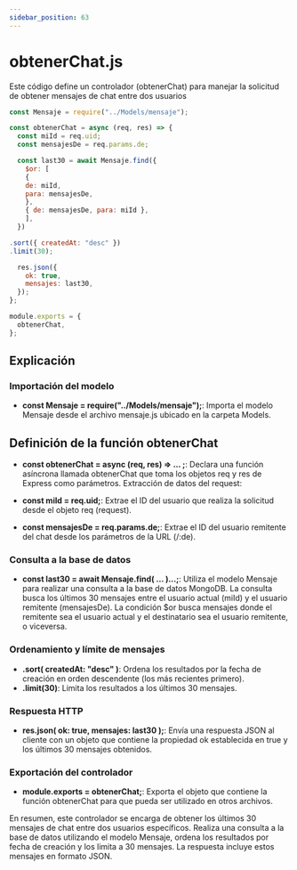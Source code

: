 ```yaml
---
sidebar_position: 63
---
```


# obtenerChat.js

Este código define un controlador (obtenerChat) para manejar la solicitud de obtener mensajes de chat entre dos usuarios

```jsx
const Mensaje = require("../Models/mensaje");

const obtenerChat = async (req, res) => {
  const miId = req.uid;
  const mensajesDe = req.params.de;

  const last30 = await Mensaje.find({
    $or: [
    {
    de: miId,
    para: mensajesDe,
    },
    { de: mensajesDe, para: miId },
    ],
  })

.sort({ createdAt: "desc" })
.limit(30);

  res.json({
    ok: true,
    mensajes: last30,
  });
};

module.exports = {
  obtenerChat,
};
```

## Explicación

### Importación del modelo

- **const Mensaje = require("../Models/mensaje");**: Importa el modelo Mensaje desde el archivo mensaje.js ubicado en la carpeta Models.

## Definición de la función obtenerChat

- **const obtenerChat = async (req, res) =>  ... ;**: Declara una función asíncrona llamada obtenerChat que toma los objetos req y res de Express como parámetros.
Extracción de datos del request:

- **const miId = req.uid;**: Extrae el ID del usuario que realiza la solicitud desde el objeto req (request).
- **const mensajesDe = req.params.de;**: Extrae el ID del usuario remitente del chat desde los parámetros de la URL (/:de).

### Consulta a la base de datos

- **const last30 = await Mensaje.find( ... )...;**: Utiliza el modelo Mensaje para realizar una consulta a la base de datos MongoDB. La consulta busca los últimos 30 mensajes entre el usuario actual (miId) y el usuario remitente (mensajesDe). La condición $or busca mensajes donde el remitente sea el usuario actual y el destinatario sea el usuario remitente, o viceversa.

### Ordenamiento y límite de mensajes

- **.sort( createdAt: "desc" )**: Ordena los resultados por la fecha de creación en orden descendente (los más recientes primero).
- **.limit(30)**: Limita los resultados a los últimos 30 mensajes.

### Respuesta HTTP

- **res.json( ok: true, mensajes: last30 );**: Envía una respuesta JSON al cliente con un objeto que contiene la propiedad ok establecida en true y los últimos 30 mensajes obtenidos.

### Exportación del controlador

- **module.exports =  obtenerChat;**: Exporta el objeto que contiene la función obtenerChat para que pueda ser utilizado en otros archivos.

En resumen, este controlador se encarga de obtener los últimos 30 mensajes de chat entre dos usuarios específicos. Realiza una consulta a la base de datos utilizando el modelo Mensaje, ordena los resultados por fecha de creación y los limita a 30 mensajes. La respuesta incluye estos mensajes en formato JSON.